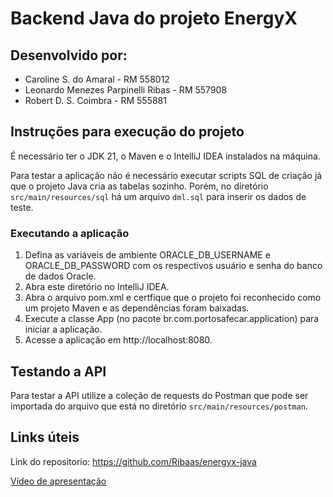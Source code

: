 # Backend Java do projeto EnergyX

## Desenvolvido por:

- Caroline S. do Amaral - RM 558012
- Leonardo Menezes Parpinelli Ribas - RM 557908
- Robert D. S. Coimbra - RM 555881

## Instruções para execução do projeto

É necessário ter o JDK 21, o Maven e o IntelliJ IDEA instalados na máquina.

Para testar a aplicação não é necessário executar scripts SQL de criação já que o projeto Java cria as tabelas sozinho. Porém, no diretório `src/main/resources/sql` há um arquivo `dml.sql` para inserir os dados de teste.

### Executando a aplicação

1. Defina as variáveis de ambiente ORACLE_DB_USERNAME e ORACLE_DB_PASSWORD com os respectivos usuário e senha do banco de dados Oracle.
2. Abra este diretório no IntelliJ IDEA.
3. Abra o arquivo pom.xml e certfique que o projeto foi reconhecido como um projeto Maven e as dependências foram baixadas.
4. Execute a classe App (no pacote br.com.portosafecar.application) para iniciar a aplicação.
5. Acesse a aplicação em http://localhost:8080.

## Testando a API

Para testar a API utilize a coleção de requests do Postman que pode ser importada do arquivo que está no diretório `src/main/resources/postman`.

## Links úteis

Link do repositorio:
https://github.com/Ribaas/energyx-java

[Vídeo de apresentação](https://fiapcom-my.sharepoint.com/:v:/g/personal/rm557908_fiap_com_br/EYWE072Y8QBGrKkfafYRW7wBXqBTDHFfNJ8AqGWTMg1iag?nav=eyJyZWZlcnJhbEluZm8iOnsicmVmZXJyYWxBcHAiOiJTdHJlYW1XZWJBcHAiLCJyZWZlcnJhbFZpZXciOiJTaGFyZURpYWxvZy1MaW5rIiwicmVmZXJyYWxBcHBQbGF0Zm9ybSI6IldlYiIsInJlZmVycmFsTW9kZSI6InZpZXcifX0%3D&e=AOTFuH)
